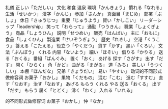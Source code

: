 礼儀
正しい「ただしい」
文化
和食
温泉
環境「かんきょう」
慣れる「なれる」
生活「せいかつ」
漢字「かんじ」
参加「さんか」
真面目「まじめ」
部署「ぶしょ」
休日「きゅうじつ」
重要「じゅうよう」
賢い「かしこい」
リーダーシップ「leadership」
笑って「わらって」
通勤「つうきん」
職業「しょくぎょう」
商品「しょうひん」
説明「せつめい」
販売「はんばい」
主に「おもに」
食品「しょくひん」
製造業「せいぞうぎょう」
歴史「れきし」
空港「くうこう」
答える「こたえる」
役立つ「やくだつ」
貸す「かす」
黒い「くろい」
文法「ぶんぽう」
くれる
内容「ないよう」
細い「ほそい」
借りる「かりる」
送る「おくる」
番組「ばんぐみ」
置く「おく」
あげる
探す「さがす」
出す「だす」
開く「ひらく」
角「かど」
曲がる「まがる」
道「みち」
美しい「うつくしい」
本棚「ほんだな」
兄弟「きょうだい」
易い「やすい」
动词的不同形式做修容词
お菓子「おかし」
果物「くだもの」
混む「こむ」
進む「すすむ」
直す「なおす」
治す「なおす」
あげる
もらう
くれる
やる
送る「おくる」
出す「だす」
もらう
届く「とどく」
沸く「わく」
入れる「いれる」


的不同形式做修容词
お菓子「おかし」
仲「なか」













